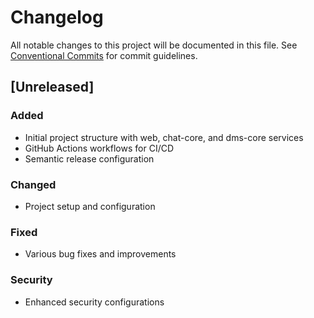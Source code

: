 # Changelog

All notable changes to this project will be documented in this file. See [Conventional Commits](https://conventionalcommits.org) for commit guidelines.

## [Unreleased]

### Added

- Initial project structure with web, chat-core, and dms-core services
- GitHub Actions workflows for CI/CD
- Semantic release configuration

### Changed

- Project setup and configuration

### Fixed

- Various bug fixes and improvements

### Security

- Enhanced security configurations
